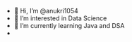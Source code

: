 - 👋 Hi, I’m @anukri1054
- 👀 I’m interested in Data Science
- 🌱 I’m currently learning Java and DSA
- 

<!---
anukri1054/anukri1054 is a ✨ special ✨ repository because its `README.md` (this file) appears on your GitHub profile.
You can click the Preview link to take a look at your changes.
--->
